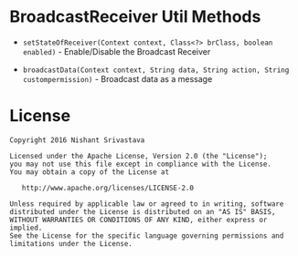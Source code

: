 # BroadcastReceiver Util Methods

+ `setStateOfReceiver(Context context, Class<?> brClass, boolean enabled)` - Enable/Disable the Broadcast Receiver

+ `broadcastData(Context context, String data, String action, String custompermission)` - Broadcast data as a message




License
=======

    Copyright 2016 Nishant Srivastava

    Licensed under the Apache License, Version 2.0 (the "License");
    you may not use this file except in compliance with the License.
    You may obtain a copy of the License at

       http://www.apache.org/licenses/LICENSE-2.0

    Unless required by applicable law or agreed to in writing, software
    distributed under the License is distributed on an "AS IS" BASIS,
    WITHOUT WARRANTIES OR CONDITIONS OF ANY KIND, either express or implied.
    See the License for the specific language governing permissions and
    limitations under the License.